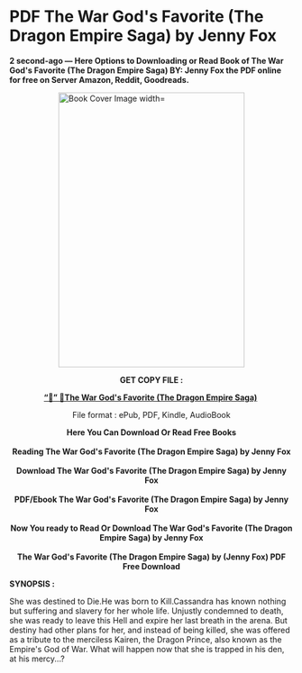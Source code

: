 # PDF The War God's Favorite (The Dragon Empire Saga) by Jenny Fox
<p><strong>2 second-ago &mdash; Here Options to Downloading or Read Book of The War God's Favorite (The Dragon Empire Saga) BY: Jenny Fox the PDF online for free on Server Amazon, Reddit, Goodreads.</strong></p><p><a href="https://educationsharingacademy.cloud/?book=1838109722"><img style="display: block; margin-left: auto; margin-right: auto;" src="https://i.gr-assets.com/images/S/compressed.photo.goodreads.com/books/1638161040l/59680744.jpg" alt="Book Cover Image width=" width="330" height="488" /></a></p><p style="text-align: center;"><strong>GET COPY FILE :</strong></p><p style="text-align: center;"><strong><a href="https://educationsharingacademy.cloud/?book=1838109722" target="_blank" rel="noopener">“📢” 🔗The War God's Favorite (The Dragon Empire Saga)</a>&nbsp;</strong></p><p style="text-align: center;">File format : ePub, PDF, Kindle, AudioBook</p><div style="text-align: center;"><strong>Here You Can Download Or Read Free Books</strong></div><div style="text-align: center;">&nbsp;</div><div style="text-align: center;"><strong>Reading The War God's Favorite (The Dragon Empire Saga) by Jenny Fox</strong></div><div style="text-align: center;">&nbsp;</div><div style="text-align: center;"><strong>Download The War God's Favorite (The Dragon Empire Saga) by Jenny Fox</strong></div><div style="text-align: center;">&nbsp;</div><div style="text-align: center;"><strong>PDF/Ebook The War God's Favorite (The Dragon Empire Saga) by Jenny Fox</strong></div><div style="text-align: center;">&nbsp;</div><div style="text-align: center;"><strong>Now You ready to Read Or Download The War God's Favorite (The Dragon Empire Saga) by Jenny Fox</strong></div><div style="text-align: center;">&nbsp;</div><div style="text-align: center;"><strong>The War God's Favorite (The Dragon Empire Saga) by (Jenny Fox) PDF Free Download</strong></div><p><strong>SYNOPSIS :</strong></p><p>She was destined to Die.He was born to Kill.Cassandra has known nothing but suffering and slavery for her whole life. Unjustly condemned to death, she was ready to leave this Hell and expire her last breath in the arena. But destiny had other plans for her, and instead of being killed, she was offered as a tribute to the merciless Kairen, the Dragon Prince, also known as the Empire's God of War. What will happen now that she is trapped in his den, at his mercy...?</p>
